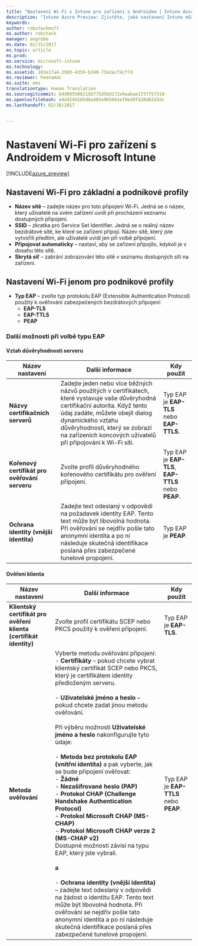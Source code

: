 ```yaml
---
title: "Nastavení Wi-Fi v Intune pro zařízení s Androidem | Intune Azure Preview | Dokumentace Microsoftu"
description: "Intune Azure Preview: Zjistěte, jaká nastavení Intune můžete použít ke konfiguraci připojení Wi-Fi na zařízeních s Androidem."
keywords: 
author: robstackmsft
ms.author: robstack
manager: angrobe
ms.date: 02/15/2017
ms.topic: article
ms.prod: 
ms.service: microsoft-intune
ms.technology: 
ms.assetid: 103e17a4-2993-4359-b340-73e2acf4cf7d
ms.reviewer: heenamac
ms.suite: ems
translationtype: Human Translation
ms.sourcegitcommit: b4d095506215b775d56d172e9aabae1737757310
ms.openlocfilehash: e4d42dd165d6a485e9b5691ef9ed9f420d82d3dc
ms.lasthandoff: 02/16/2017


---
```


# <a name="wi-fi-settings-for-android-devices-in-microsoft-intune"></a>Nastavení Wi-Fi pro zařízení s Androidem v Microsoft Intune

[!INCLUDE[azure_preview](../includes/azure_preview.md)]

## <a name="wi-fi-settings-for-basic-and-enterprise-profiles"></a>Nastavení Wi-Fi pro základní a podnikové profily

- **Název sítě** – zadejte název pro toto připojení Wi-Fi. Jedná se o název, který uživatelé na svém zařízení uvidí při procházení seznamu dostupných připojení.
- **SSID** – zkratka pro Service Set Identifier. Jedná se o reálný název bezdrátové sítě, ke které se zařízení připojí. Název sítě, který jste vytvořili předtím, ale uživatelé uvidí jen při volbě připojení.
- **Připojovat automaticky** – nastaví, aby se zařízení připojilo, kdykoli je v dosahu této sítě.
- **Skrytá síť** – zabrání zobrazování této sítě v seznamu dostupných sítí na zařízení.


## <a name="wi-fi-settings-for-enterprise-profiles-only"></a>Nastavení Wi-Fi jenom pro podnikové profily

- **Typ EAP** – zvolte typ protokolu EAP (Extensible Authentication Protocol) použitý k ověřování zabezpečených bezdrátových připojení:
    - **EAP-TLS**
    - **EAP-TTLS**
    - **PEAP**

### <a name="further-options-when-you-choose-an-eap-type"></a>Další možnosti při volbě typu EAP

#### <a name="server-trust"></a>Vztah důvěryhodnosti serveru



|Název nastavení|Další informace|Kdy použít|
|-------------|---------------|-----------|
|**Názvy certifikačních serverů**|Zadejte jeden nebo více běžných názvů použitých v certifikátech, které vystavuje vaše důvěryhodná certifikační autorita. Když tento údaj zadáte, můžete obejít dialog dynamického vztahu důvěryhodnosti, který se zobrazí na zařízeních koncových uživatelů při připojování k Wi-Fi síti.|Typ EAP je **EAP-TLS** nebo **EAP-TTLS**.|
|**Kořenový certifikát pro ověřování serveru**|Zvolte profil důvěryhodného kořenového certifikátu pro ověření připojení. |Typ EAP je **EAP-TLS**, **EAP-TTLS** nebo **PEAP**.|
|**Ochrana identity (vnější identita)**|Zadejte text odeslaný v odpovědi na požadavek identity EAP. Tento text může být libovolná hodnota. Při ověřování se nejdřív pošle tato anonymní identita a po ní následuje skutečná identifikace poslaná přes zabezpečené tunelové propojení.|Typ EAP je **PEAP**.|


#### <a name="client-authentication"></a>Ověření klienta


|Název nastavení|Další informace|Kdy použít|
|----------|--------------|----------|
|**Klientský certifikát pro ověření klienta (certifikát identity)**|Zvolte profil certifikátu SCEP nebo PKCS použitý k ověření připojení.|Typ EAP je **EAP-TLS**.|
|**Metoda ověřování**|Vyberte metodu ověřování připojení:<br>- **Certifikáty** – pokud chcete vybrat klientský certifikát SCEP nebo PKCS, který je certifikátem identity předloženým serveru.<br><br>- **Uživatelské jméno a heslo** – pokud chcete zadat jinou metodu ověřování. <br><br>Při výběru možnosti **Uživatelské jméno a heslo** nakonfigurujte tyto údaje:<br><br>-  **Metoda bez protokolu EAP (vnitřní identita)** a pak vyberte, jak se bude připojení ověřovat:<br>- **Žádné**<br>- **Nezašifrované heslo (PAP)**<br>- **Protokol CHAP (Challenge Handshake Authentication Protocol)**<br>- **Protokol Microsoft CHAP (MS-CHAP)**<br>- **Protokol Microsoft CHAP verze 2 (MS-CHAP v2)**<br>Dostupné možnosti závisí na typu EAP, který jste vybrali.<br><br>**a**<br><br>- **Ochrana identity (vnější identita)** – zadejte text odeslaný v odpovědi na žádost o identitu EAP. Tento text může být libovolná hodnota. Při ověřování se nejdřív pošle tato anonymní identita a po ní následuje skutečná identifikace poslaná přes zabezpečené tunelové propojení.|Typ EAP je **EAP-TTLS** nebo **PEAP**.|

